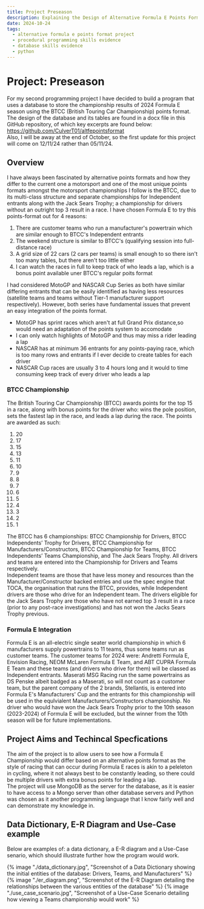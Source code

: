 ```yaml
---
title: Project Preseason
description: Explaining the Design of Alternative Formula E Points Format project.
date: 2024-10-24
tags:
  - alternative formula e points format project
  - procedural programming skills evidence
  - database skills evidence
  - python
---
```


<div class="container fluid">
  <h1 class="col align-self-center">Project: Preseason</h1>
  <div class="row justify-content-center">
    <p class="col-8">
    For my second programming project I have decided to build a program that uses a database to store the championship results of 2024 Formula E season using the BTCC (British Touring Car Championship) points format. <br />
    The design of the database and its tables are found in a docx file in this GitHub repository, of which key excerpts are found below: <a href="https://github.com/CulverT01/altfepointsformat">https://github.com/CulverT01/altfepointsformat</a><br/>
    Also, I will be away at the end of October, so the first update for this project will come on 12/11/24 rather than 05/11/24.
    </p>
  </div>
  <div class="row justify-content-center">
    <h2 class="row">Overview</h2>
    <p class="col-8">
   I have always been fascinated by alternative points formats and how they differ to the current one a motorsport and one of the most unique points formats amongst the motorsport championships I follow is the BTCC, due to its multi-class structure and separate championships for Independent entrants along with the Jack Sears Trophy; a championship for drivers without an outright top 3 result in a race. I have chosen Formula E to try this points-format out for 4 reasons:</p>  
   <ol class="col-8">
   <li  class="col-8"> There are customer teams who run a manufacturer's powertrain which are similar enough to BTCC's Independent entrants</li>
   <li> The weekend structure is similar to BTCC's (qualifying session into full-distance race)</li>
   <li> A grid size of 22 cars (2 cars per teams) is small enough to so there isn't too many tables, but there aren't too little either</li>
   <li> I can watch the races in full to keep track of who leads a lap, which is a bonus point available uner BTCC's regular poits format</li>
   </ol>
   <p class="col-8">
    I had considered MotoGP and NASCAR Cup Series as both have similar differing entrants that can be easily identified as having less resources (satellite teams and teams without Tier-1 manufacturer support respectively). However, both series have fundamental issues that prevent an easy integration of the points format.</p>
    <ul class="col-8">
    <li>MotoGP has sprint races which aren't at full Grand Prix distance,so would need an adaptation of the points system to accomodate</li>
    <li>I can only watch highlights of MotoGP and thus may miss a rider leading a lap</li>
    <li>NASCAR has at minimum 36 entrants for any points-paying race, which is too many rows and entrants if I ever decide to create tables for each driver</li>
    <li>NASCAR Cup races are usually 3 to 4 hours long and it would to time consuming keep track of every driver who leads a lap</li>
    </ul>
    <h3 class="row">BTCC Championship</h3>
    <p class="col-8"> 
    The British Touring Car Championship (BTCC) awards points for the top 15 in a race, along with bonus points for the driver who: wins the pole position, sets the fastest lap in the race, and leads a lap during the race. The points are awarded as such: </p>
    <ol class="col-8">
    <li> 20</li>
    <li> 17</li>
    <li> 15</li>
    <li> 13</li>
    <li> 11</li>
    <li> 10</li>
    <li> 9</li>
    <li> 8</li>
    <li> 7</li>
    <li> 6</li>
    <li> 5</li>
    <li> 4</li>
    <li> 3</li>
    <li> 2</li>
    <li> 1</li>
    </ol> 
    <p class="col-8">
    The BTCC has 6 championships: BTCC Championship for Drivers, BTCC Independents’ Trophy for Drivers, BTCC Championship for Manufacturers/Constructors, BTCC Championship for Teams, BTCC Independents’ Teams Championship, and The Jack Sears Trophy. All drivers and teams are entered into the Championship for Drivers and Teams respectively.<br/>
    Independent teams are those that have less money and resources than the Manufacturer/Constructor backed entries and use the spec engine that TOCA, the organisation that runs the BTCC, provides, while Independent drivers are those who drive for an Independent team. The drivers eligible for the Jack Sears Trophy are those who have not earned top 3 result in a race (prior to any post-race investigations) and has not won the Jacks Sears Trophy previous. 
    </p>
    <h3 class="row">Formula E Integration</h3>
    <p class="col-8"> 
    Formula E is an all-electric single seater world championship in which 6  manufacturers supply powertrains to 11 teams, thus some teams run as customer teams. The customer teams for 2024 were: Andretti Formula E, Envision Racing, NEOM McLaren Formula E Team, and ABT CUPRA Formula E Team and these teams (and drivers who drive for them) will be classed as Independent entrants. Maserati MSG Racing run the same powertrains as DS Penske albeit badged as a Maserati, so will not count as a customer team, but the parent company of the 2 brands, Stellantis, is entered into Formula E's Manufacturers' Cup and the entrants for this championship will be used in the equlvialent Manufacturers/Constructors championship. No driver who would have won the Jack Sears Trophy prior to the 10th season (2023-2024) of Formula E will be excluded, but the winner from the 10th season will be for future implementations.
    </p>
    <h2 class="row">Project Aims and Techincal Specfications</h2>
    <p class="col-8">
    The aim of the project is to allow users to see how a Formula E Championship would differ based on an alternative points format as the style of racing that can occur during Formula E races is akin to a peleleton in cycling, where it not always best to be constantly leading, so there could be multiple drivers with extra bonus points for leading a lap.<br/>
    The project will use MongoDB as the server for the database, as it is easier to have access to a Mongo server than other database servers and Python was chosen as it another programming language that I know fairly well and can demonstrate my knowledge in.
    </p>
    <h2 class="row">Data Dictionary, E-R Diagram and Use-Case example</h2>
    <p class="col-8">
    Below are examples of: a data dictionary, a E-R diagram and a Use-Case senario, which should illustrate further how the program would work.
    </p>
    {% image "./data_dictionary.jpg", "Screenshot of a Data Dictionary showing the initial entities of the database: Drivers, Teams, and Manufacturers" %}
    {% image "./er_diagram.png", "Screenshot of the E-R Diagram detailing the relationships between the various entities of the database" %}
    {% image "./use_case_scenario.jpg", "Screenshot of a Use-Case Scenario detailing how viewing a Teams championship would work" %}
  </div>
</div>